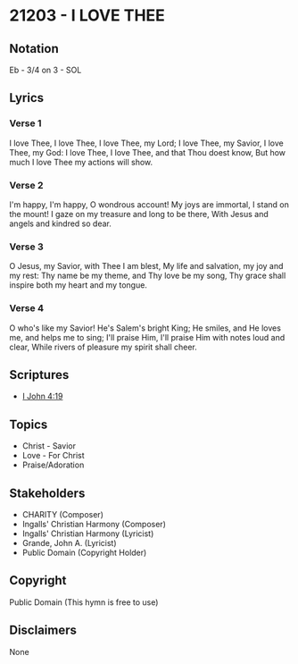 # 21203 - I LOVE THEE

## Notation

Eb - 3/4 on 3 - SOL

## Lyrics

### Verse 1

I love Thee, I love Thee, I love Thee, my Lord; I love Thee, my Savior, I love Thee, my God: I love Thee, I love Thee, and that Thou doest know, But how much I love Thee my actions will show.

### Verse 2

I'm happy, I'm happy, O wondrous account! My joys are immortal, I stand on the mount! I gaze on my treasure and long to be there, With Jesus and angels and kindred so dear.

### Verse 3

O Jesus, my Savior, with Thee I am blest, My life and salvation, my joy and my rest: Thy name be my theme, and Thy love be my song, Thy grace shall inspire both my heart and my tongue.

### Verse 4

O who's like my Savior! He's Salem's bright King; He smiles, and He loves me, and helps me to sing; I'll praise Him, I'll praise Him with notes loud and clear, While rivers of pleasure my spirit shall cheer.


## Scriptures

- [I John 4:19](https://www.biblegateway.com/passage/?search=I%20John%204%3A19)

## Topics

- Christ - Savior
- Love - For Christ
- Praise/Adoration

## Stakeholders

- CHARITY (Composer)
- Ingalls' Christian Harmony (Composer)
- Ingalls' Christian Harmony (Lyricist)
- Grande, John A. (Lyricist)
- Public Domain (Copyright Holder)

## Copyright

Public Domain
(This hymn is free to use)

## Disclaimers

None

